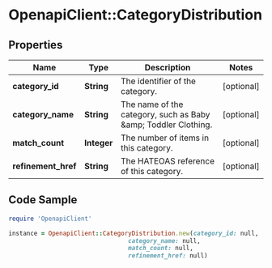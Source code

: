 # OpenapiClient::CategoryDistribution

## Properties

Name | Type | Description | Notes
------------ | ------------- | ------------- | -------------
**category_id** | **String** | The identifier of the category. | [optional] 
**category_name** | **String** | The name of the category, such as Baby &amp;amp; Toddler Clothing. | [optional] 
**match_count** | **Integer** | The number of items in this category. | [optional] 
**refinement_href** | **String** | The HATEOAS reference of this category. | [optional] 

## Code Sample

```ruby
require 'OpenapiClient'

instance = OpenapiClient::CategoryDistribution.new(category_id: null,
                                 category_name: null,
                                 match_count: null,
                                 refinement_href: null)
```



